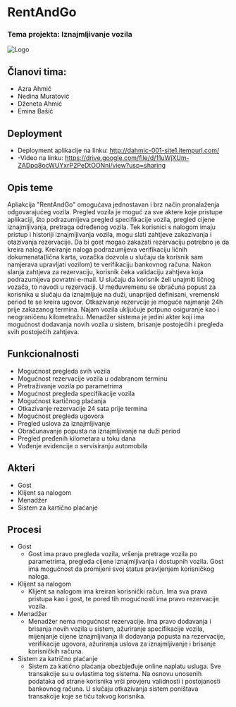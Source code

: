 # RentAndGo
### Tema projekta: Iznajmljivanje vozila
![Logo](https://user-images.githubusercontent.com/73303082/111942733-31e93900-8ad4-11eb-9b61-7da99b168842.png)
## Članovi tima: 
- Azra Ahmić
- Nedina Muratović
- Dženeta Ahmić
- Emina Bašić
## Deployment
- Deployment aplikacije na linku: http://dahmic-001-site1.itempurl.com/
- -Video na linku: https://drive.google.com/file/d/11uWjXUm-ZADpq8ocWUYxrP2PeDtOONnl/view?usp=sharing
## Opis teme
Apliakcija "RentAndGo" omogućava jednostavan i brz način pronalaženja odgovarajućeg vozila. Pregled vozila je moguć za sve aktere koje pristupe aplikaciji, što podrazumijeva pregled specifikacije vozila, pregled cijene iznajmljivanja, pretraga određenog vozila. Tek korisnici s nalogom imaju pristup i historiji iznajmljivanja vozila, mogu slati zahtjeve zakazivanja i otazivanja rezervacije. Da bi gost mogao zakazati rezervaciju potrebno je da kreira nalog. Kreiranje naloga podrazumijeva verifikaciju ličnih dokumenata(lična karta, vozačka dozvola u slučaju da korisnik sam namjerava upravljati vozilom) te verifikaciju bankovnog računa. Nakon slanja zahtjeva za rezervaciju, korisnik čeka validaciju zahtjeva koja podrazumijeva povratni e-mail. U slučaju da korisnik želi unajmiti ličnog vozača, to navodi u rezervaciji. U međuvremenu se obračuna popust za korisnika u slučaju da iznajmljuje na duži, unaprijed definisani, vremenski period te se kreira ugovor. Otkazivanje rezervcije je moguće najmanje 24h prije zakazanog termina. Najam vozila uključuje potpuno osiguranje kao i neograničenu kilometražu. Menadžer sistema je jedini akter koji ima mogućnost dodavanja novih vozila u sistem, brisanje postojećih i pregleda svih postojećih zahtjeva. 
## Funkcionalnosti
- Mogućnost pregleda svih vozila
- Mogućnost rezervacije vozila u odabranom terminu
- Pretraživanje vozila po parametrima
- Mogućnost pregleda specifikacije vozila
- Mogućnost kartičnog plaćanja
- Otkazivanje rezervacije 24 sata prije termina
- Mogućnost pregleda ugovora 
- Pregled uslova za iznajmljivanje
- Obračunavanje popusta na iznajmljivanje na duži period 
- Pregled pređenih kilometara u toku dana
- Vođenje evidencije o servisiranju automobila
## Akteri
- Gost
- Klijent sa nalogom
- Menadžer
- Sistem za kartično plaćanje 
## Procesi
- Gost
   - Gost ima pravo pregleda vozila, vršenja pretrage vozila po parametrima, pregleda cijene iznajmljivanja i dostupnih vozila. Gost ima mogućnost da promijeni svoj status pravljenjem korisničkog naloga.
- Klijent sa nalogom
   - Klijent sa nalogom ima kreiran korisnički račun. Ima sva prava pristupa kao i gost, te pored tih mogućnosti ima pravo rezervacije vozila.
- Menadžer
   - Menadžer nema mogućnost rezervacije. Ima pravo dodavanja i brisanja novih vozila u sistem, ažuriranje specifikacije vozila, mijenjanje cijene iznajmljivanja ili dodavanja popusta na rezervacije, verifikacije ugovora, ažuriranja uslova za iznajmljivanje i brisanje korisničkih računa.
- Sistem za katrično plaćanje 
   - Sistem za katično plaćanja obezbjeđuje online naplatu usluga. Sve transakcije su u ovlastima tog sistema. Na osnovu unosenih podataka od strane korisnika vrši provjeru validnosti i postojanosti bankovnog računa. U slučaju otkazivanja sistem poništava transakcije koje se tiču takvog korisnika.
  



